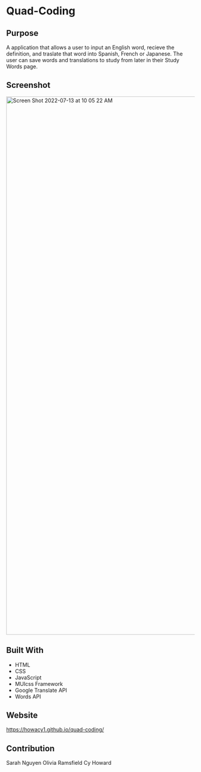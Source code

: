 # Quad-Coding

## Purpose

A application that allows a user to input an English word, recieve the definition, and traslate that word into Spanish, French or Japanese. The user can save words and translations to study from later in their Study Words page.

## Screenshot

<img width="1440" alt="Screen Shot 2022-07-13 at 10 05 22 AM" src="https://user-images.githubusercontent.com/105067386/178767239-7acde649-ad39-4fa1-bdaf-9206947bb0f4.png">

## Built With

- HTML
- CSS
- JavaScript
- MUIcss Framework
- Google Translate API
- Words API

## Website

https://howacy1.github.io/quad-coding/

## Contribution

Sarah Nguyen
Olivia Ramsfield
Cy Howard
